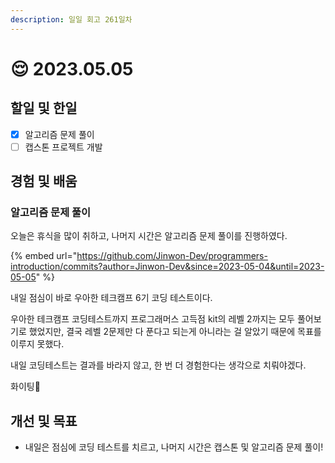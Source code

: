 ```yaml
---
description: 일일 회고 261일차
---
```


# 😌 2023.05.05

## 할일 및 한일&#x20;

* [x] 알고리즘 문제 풀이&#x20;
* [ ] 캡스톤 프로젝트 개발&#x20;

## 경험 및 배움&#x20;

### 알고리즘 문제 풀이&#x20;

오늘은 휴식을 많이 취하고, 나머지 시간은 알고리즘 문제 풀이를 진행하였다.

{% embed url="https://github.com/Jinwon-Dev/programmers-introduction/commits?author=Jinwon-Dev&since=2023-05-04&until=2023-05-05" %}

내일 점심이 바로 우아한 테크캠프 6기 코딩 테스트이다.

우아한 테크캠프 코딩테스트까지 프로그래머스 고득점 kit의 레벨 2까지는 모두 풀어보기로 했었지만, 결국 레벨 2문제만 다 푼다고 되는게 아니라는 걸 알았기 때문에 목표를 이루지 못했다.

내일 코딩테스트는 결과를 바라지 않고, 한 번 더 경험한다는 생각으로 치뤄야겠다.

화이팅🥹

## 개선 및 목표&#x20;

* 내일은 점심에 코딩 테스트를 치르고, 나머지 시간은 캡스톤 및 알고리즘 문제 풀이!&#x20;
